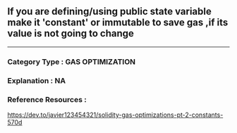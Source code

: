 ## If you are defining/using public state variable make it 'constant' or immutable to save gas ,if its value is not going to change


---

### **Category Type** : GAS OPTIMIZATION


### **Explanation** : NA



### **Reference Resources** :

https://dev.to/javier123454321/solidity-gas-optimizations-pt-2-constants-570d








